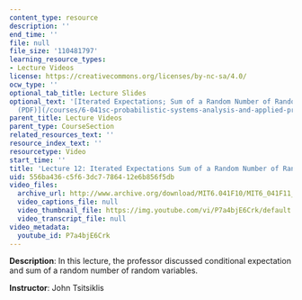 ```yaml
---
content_type: resource
description: ''
end_time: ''
file: null
file_size: '110481797'
learning_resource_types:
- Lecture Videos
license: https://creativecommons.org/licenses/by-nc-sa/4.0/
ocw_type: ''
optional_tab_title: Lecture Slides
optional_text: '[Iterated Expectations; Sum of a Random Number of Random variables
  (PDF)](/courses/6-041sc-probabilistic-systems-analysis-and-applied-probability-fall-2013/resources/mit6_041scf13_l12)'
parent_title: Lecture Videos
parent_type: CourseSection
related_resources_text: ''
resource_index_text: ''
resourcetype: Video
start_time: ''
title: 'Lecture 12: Iterated Expectations Sum of a Random Number of Random variables'
uid: 556ba436-c5f6-3dc7-7864-12e6b856f5db
video_files:
  archive_url: http://www.archive.org/download/MIT6.041F10/MIT6_041F11_lec12_300k.mp4
  video_captions_file: null
  video_thumbnail_file: https://img.youtube.com/vi/P7a4bjE6Crk/default.jpg
  video_transcript_file: null
video_metadata:
  youtube_id: P7a4bjE6Crk
---
```


**Description**: In this lecture, the professor discussed conditional expectation and sum of a random number of random variables.

**Instructor**: John Tsitsiklis


